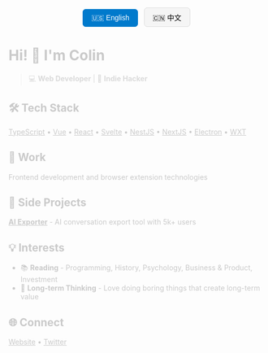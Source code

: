 <div class="language-switch">
  <button onclick="showEnglish()" id="btn-en" class="active">🇺🇸 English</button>
  <button onclick="showChinese()" id="btn-cn">🇨🇳 中文</button>
</div>

<!-- English Version -->
<div id="content-en" class="content">

# Hi! 👋 I'm Colin

> 💻 **Web Developer** | 🚀 **Indie Hacker**

## 🛠️ Tech Stack

[TypeScript](https://www.typescriptlang.org/) • [Vue](https://vuejs.org/) • [React](https://react.dev/) • [Svelte](https://svelte.dev/) • [NestJS](https://nestjs.com/) • [NextJS](https://nextjs.org/) • [Electron](https://www.electronjs.org/) • [WXT](https://wxt.dev/)

## 🏢 Work

Frontend development and browser extension technologies

## 🎯 Side Projects

**[AI Exporter](https://saveai.net/)** - AI conversation export tool with 5k+ users

## 💡 Interests

- 📚 **Reading** - Programming, History, Psychology, Business & Product, Investment
- 🎯 **Long-term Thinking** - Love doing boring things that create long-term value

## 🌐 Connect

[Website](https://saveai.net/) • [Twitter](https://x.com/ColinGo2030)

</div>

<!-- Chinese Version -->
<div id="content-cn" class="content" style="display: none;">

# Hi! 👋 我是 Colin

> 💻 **Web Developer** | 🚀 **独立开发者**

## 🛠️ 技术栈

[TypeScript](https://www.typescriptlang.org/) • [Vue](https://vuejs.org/) • [React](https://react.dev/) • [Svelte](https://svelte.dev/) • [NestJS](https://nestjs.com/) • [NextJS](https://nextjs.org/) • [Electron](https://www.electronjs.org/) • [WXT](https://wxt.dev/)

## 🏢 工作

专注于前端开发和浏览器扩展技术

## 🎯 业余项目

**[AI Exporter](https://saveai.net/)** - AI对话导出工具，安装用户 5k +

## 💡 兴趣爱好

- 📚 **阅读** - 编程技术、历史、心理学、企业和产品、投资理财
- 🎯 **长期主义** - 喜欢做枯燥但能产生长期价值的事情

## 🌐 联系方式

[Website](https://saveai.net/) • [Twitter](https://x.com/ColinGo2030)

</div>

<style>
.language-switch {
  text-align: center;
  margin-bottom: 2rem;
}

.language-switch button {
  background: #f5f5f5;
  border: 1px solid #ddd;
  padding: 8px 16px;
  margin: 0 4px;
  border-radius: 6px;
  cursor: pointer;
  font-size: 14px;
  transition: all 0.2s ease;
}

.language-switch button:hover {
  background: #e9e9e9;
}

.language-switch button.active {
  background: #007acc;
  color: white;
  border-color: #007acc;
}

.content {
  animation: fadeIn 0.3s ease;
}

@keyframes fadeIn {
  from { opacity: 0; }
  to { opacity: 1; }
}
</style>

<script>
function showEnglish() {
  document.getElementById('content-en').style.display = 'block';
  document.getElementById('content-cn').style.display = 'none';
  document.getElementById('btn-en').classList.add('active');
  document.getElementById('btn-cn').classList.remove('active');
}

function showChinese() {
  document.getElementById('content-en').style.display = 'none';
  document.getElementById('content-cn').style.display = 'block';
  document.getElementById('btn-en').classList.remove('active');
  document.getElementById('btn-cn').classList.add('active');
}
</script>
